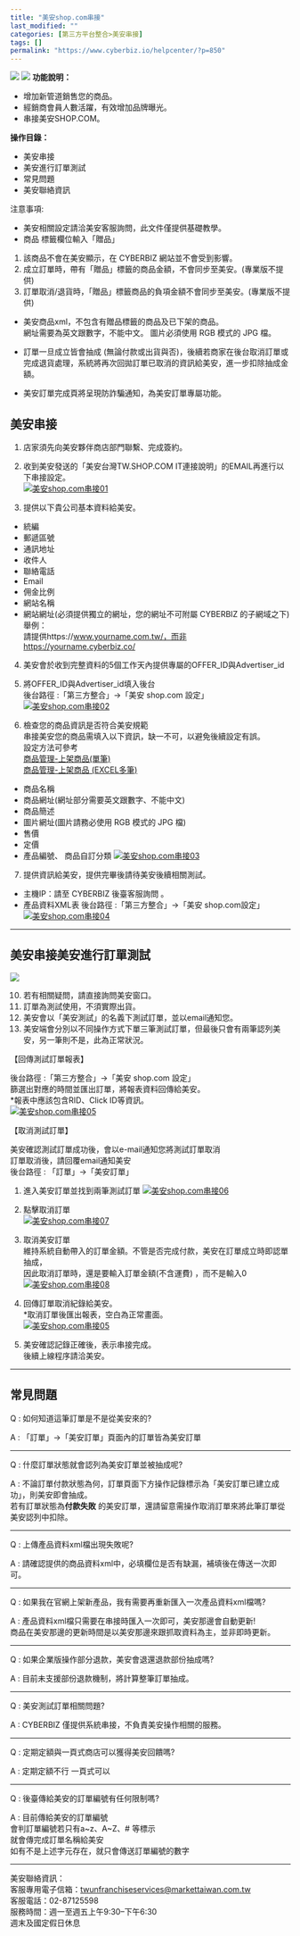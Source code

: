 ```yaml
---
title: "美安shop.com串接"
last_modified: ""
categories: [第三方平台整合>美安串接]
tags: []
permalink: "https://www.cyberbiz.io/helpcenter/?p=850"
---
```


![](https://www.cyberbiz.io/helpcenter/wp-content/uploads/一般版2.png)
![](https://www.cyberbiz.io/helpcenter/wp-content/uploads/PLUS版2.png)
**功能說明：**  

* 增加新管道銷售您的商品。
* 經銷商會員人數活躍，有效增加品牌曝光。
* 串接美安SHOP.COM。

**操作目錄：**

* 美安串接
* 美安進行訂單測試
* 常見問題
* 美安聯絡資訊

注意事項:  

* 美安相關設定請洽美安客服詢問，此文件僅提供基礎教學。
* 商品 標籤欄位輸入「贈品」 
1. 該商品不會在美安顯示，在 CYBERBIZ 網站並不會受到影響。
2. 成立訂單時，帶有「贈品」標籤的商品金額，不會同步至美安。(專業版不提供)
3. 訂單取消/退貨時，「贈品」標籤商品的負項金額不會同步至美安。(專業版不提供)
* 美安商品xml，不包含有贈品標籤的商品及已下架的商品。  
網址需要為英文跟數字，不能中文。 圖片必須使用 RGB 模式的 JPG 檔。

* 訂單一旦成立皆會抽成 (無論付款或出貨與否)，後續若商家在後台取消訂單或完成退貨處理，系統將再次回拋訂單已取消的資訊給美安，進一步扣除抽成金額。
* 美安訂單完成頁將呈現防詐騙通知，為美安訂單專屬功能。



## 美安串接

1. 店家須先向美安夥伴商店部門聯繫、完成簽約。
2. 收到美安發送的「美安台灣TW.SHOP.COM IT連接說明」的EMAIL再進行以下串接設定。  
[![美安shop.com串接01](https://www.cyberbiz.io/support/wp-content/uploads/美安shop.com串接01.png)](https://www.cyberbiz.io/support/wp-content/uploads/美安shop.com串接01.png)

3. 提供以下貴公司基本資料給美安。 
* 統編 
* 郵遞區號 
* 通訊地址 
* 收件人 
* 聯絡電話 
* Email 
* 佣金比例 
* 網站名稱 
* 網站網址(必須提供獨立的網址，您的網址不可附屬 CYBERBIZ 的子網域之下)   
舉例：  
請提供https://www.yourname.com.tw/，而非https://yourname.cyberbiz.co/



4. 美安會於收到完整資料的5個工作天內提供專屬的OFFER_ID與Advertiser_id


5. 將OFFER_ID與Advertiser_id填入後台  
後台路徑 :「第三方整合」→「美安 shop.com 設定」  
[![美安shop.com串接02](https://www.cyberbiz.io/support/wp-content/uploads/美安shop.com串接02.png)](https://www.cyberbiz.io/support/wp-content/uploads/美安shop.com串接02.png)

6. 檢查您的商品資訊是否符合美安規範  
串接美安您的商品需填入以下資訊，缺一不可，以避免後續設定有誤。  
設定方法可參考  
[商品管理-上架商品(單筆)](https://www.cyberbiz.io/support/?p=1958)  
[商品管理-上架商品 (EXCEL多筆)](https://www.cyberbiz.io/support/?p=1960)

* 商品名稱
* 商品網址(網址部分需要英文跟數字、不能中文) 
* 商品簡述 
* 圖片網址(圖片請務必使用 RGB 模式的 JPG 檔)
* 售價 
* 定價
* 產品編號、 商品自訂分類
[![美安shop.com串接03](https://www.cyberbiz.io/support/wp-content/uploads/美安shop.com串接03.png)](https://www.cyberbiz.io/support/wp-content/uploads/美安shop.com串接03.png)



7. 提供資訊給美安，提供完畢後請待美安後續相關測試。  

* 主機IP：請至 CYBERBIZ 後臺客服詢問 。
* 產品資料XML表
後台路徑 :「第三方整合」→「美安 shop.com設定」  
[![美安shop.com串接04](https://www.cyberbiz.io/support/wp-content/uploads/美安shop.com串接04.png)](https://www.cyberbiz.io/support/wp-content/uploads/美安shop.com串接04.png)




* * *

## 美安串接美安進行訂單測試

![](https://www.cyberbiz.io/support/wp-content/uploads/2021/12/fountain-pen.png)

10. 若有相關疑問，請直接詢問美安窗口。
11. 訂單為測試使用，不須實際出貨。
12. 美安會以「美安測試」的名義下測試訂單，並以email通知您。
13. 美安端會分別以不同操作方式下單三筆測試訂單，但最後只會有兩筆認列美安，另一筆則不是，此為正常狀況。




【回傳測試訂單報表】

後台路徑 :「第三方整合」→「美安 shop.com 設定」  
篩選出對應的時間並匯出訂單，將報表資料回傳給美安。  
*報表中應該包含RID、Click ID等資訊。  
[![美安shop.com串接05](https://www.cyberbiz.io/support/wp-content/uploads/美安shop.com串接05.png)](https://www.cyberbiz.io/support/wp-content/uploads/美安shop.com串接05.png)  


【取消測試訂單】

美安確認測試訂單成功後，會以e-mail通知您將測試訂單取消  
訂單取消後，請回覆email通知美安  
後台路徑 : 「訂單」→「美安訂單」  


1. 進入美安訂單並找到兩筆測試訂單 [![美安shop.com串接06](https://www.cyberbiz.io/support/wp-content/uploads/美安shop.com串接06.png)](https://www.cyberbiz.io/support/wp-content/uploads/美安shop.com串接06.png)
2. 點擊取消訂單  
[![美安shop.com串接07](https://www.cyberbiz.io/support/wp-content/uploads/美安shop.com串接07.png)](https://www.cyberbiz.io/support/wp-content/uploads/美安shop.com串接07.png)

3. 取消美安訂單  
維持系統自動帶入的訂單金額。不管是否完成付款，美安在訂單成立時即認單抽成，  
因此取消訂單時，還是要輸入訂單金額(不含運費) ，而不是輸入0
[![美安shop.com串接08](https://www.cyberbiz.io/support/wp-content/uploads/美安shop.com串接08.png)](https://www.cyberbiz.io/support/wp-content/uploads/美安shop.com串接08.png)

4. 回傳訂單取消紀錄給美安。  
*取消訂單後匯出報表，空白為正常畫面。  
[![美安shop.com串接05](https://www.cyberbiz.io/support/wp-content/uploads/美安shop.com串接05.png)](https://www.cyberbiz.io/support/wp-content/uploads/美安shop.com串接05.png)

5. 美安確認記錄正確後，表示串接完成。  
後續上線程序請洽美安。

* * *




## 常見問題



Q : 如何知道這筆訂單是不是從美安來的?

A : 「訂單」→「美安訂單」頁面內的訂單皆為美安訂單

* * *

Q : 什麼訂單狀態就會認列為美安訂單並被抽成呢?

A : 不論訂單付款狀態為何，訂單頁面下方操作記錄標示為「美安訂單已建立成功」，則美安即會抽成。  
若有訂單狀態為**付款失敗** 的美安訂單，還請留意需操作取消訂單來將此筆訂單從美安認列中扣除。  

* * *

Q : 上傳產品資料xml檔出現失敗呢?

A : 請確認提供的商品資料xml中，必填欄位是否有缺漏，補填後在傳送一次即可。

* * *

Q : 如果我在官網上架新產品，我有需要再重新匯入一次產品資料xml檔嗎?

A : 產品資料xml檔只需要在串接時匯入一次即可，美安那邊會自動更新!  
商品在美安那邊的更新時間是以美安那邊來跟抓取資料為主，並非即時更新。

* * *

Q : 如果企業版操作部分退款，美安會退還退款部份抽成嗎?

A : 目前未支援部份退款機制，將計算整筆訂單抽成。

* * *

Q : 美安測試訂單相關問題?

A : CYBERBIZ 僅提供系統串接，不負責美安操作相關的服務。

* * *

Q : 定期定額與一頁式商店可以獲得美安回饋嗎?

A : 定期定額不行 一頁式可以

* * *

Q : 後臺傳給美安的訂單編號有任何限制嗎?

A : 目前傳給美安的訂單編號  
會判訂單編號若只有a~z、A~Z、# 等標示  
就會傳完成訂單名稱給美安  
如有不是上述字元存在，就只會傳送訂單編號的數字

* * *

美安聯絡資訊：  
客服專用電子信箱：twunfranchiseservices@markettaiwan.com.tw  
客服電話：02-87125598  
服務時間：週一至週五上午9:30–下午6:30  
週末及國定假日休息




